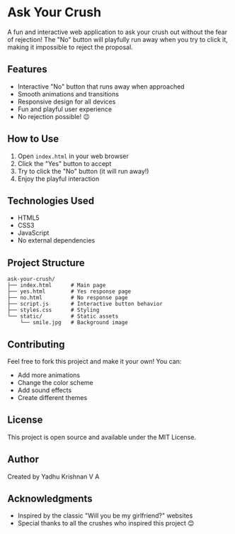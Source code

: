 # Ask Your Crush

A fun and interactive web application to ask your crush out without the fear of rejection! The "No" button will playfully run away when you try to click it, making it impossible to reject the proposal.

## Features

- Interactive "No" button that runs away when approached
- Smooth animations and transitions
- Responsive design for all devices
- Fun and playful user experience
- No rejection possible! 😉

## How to Use

1. Open `index.html` in your web browser
2. Click the "Yes" button to accept
3. Try to click the "No" button (it will run away!)
4. Enjoy the playful interaction

## Technologies Used

- HTML5
- CSS3
- JavaScript
- No external dependencies

## Project Structure

```
ask-your-crush/
├── index.html      # Main page
├── yes.html        # Yes response page
├── no.html         # No response page
├── script.js       # Interactive button behavior
├── styles.css      # Styling
└── static/         # Static assets
    └── smile.jpg   # Background image
```

## Contributing

Feel free to fork this project and make it your own! You can:
- Add more animations
- Change the color scheme
- Add sound effects
- Create different themes

## License

This project is open source and available under the MIT License.

## Author

Created by Yadhu Krishnan V A

## Acknowledgments

- Inspired by the classic "Will you be my girlfriend?" websites
- Special thanks to all the crushes who inspired this project 😊 